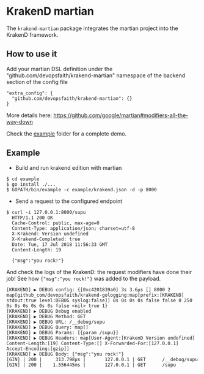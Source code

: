 # KrakenD martian

The `krakend-martian` package integrates the martian project into the KrakenD framework.

## How to use it

Add your martian DSL definition under the "github.com/devopsfaith/krakend-martian" namespace of the backend section of the config file

```
"extra_config": {
  "github.com/devopsfaith/krakend-martian": {}
}
```

More details here: https://github.com/google/martian#modifiers-all-the-way-down

Check the [example](https://github.com/davron112/krakend-martian/tree/master/example) folder for a complete demo.

## Example

* Build and run krakend edition with martian

```
$ cd example
$ go install ./...
$ GOPATH/bin/example -c example/krakend.json -d -p 8000
```

* Send a request to the configured endpoint

```
$ curl -i 127.0.0.1:8000/supu
  HTTP/1.1 200 OK
  Cache-Control: public, max-age=0
  Content-Type: application/json; charset=utf-8
  X-Krakend: Version undefined
  X-Krakend-Completed: true
  Date: Tue, 17 Jul 2018 11:56:33 GMT
  Content-Length: 19

  {"msg":"you rock!"}
 ```

And check the logs of the KrakenD: the request modifiers have done their job!
See how `{"msg":"you rock!"}` was added to the payload.

```
[KRAKEND] ▶ DEBUG config: {[0xc4201839a0] 3s 3.6µs [] 8000 2  map[github_com/devopsfaith/krakend-gologging:map[prefix:[KRAKEND] stdout:true level:DEBUG syslog:false]] 0s 0s 0s 0s false false 0 250 0s 0s 0s 0s 0s 0s false <nil> true 1}
[KRAKEND] ▶ DEBUG Debug enabled
[KRAKEND] ▶ DEBUG Method: GET
[KRAKEND] ▶ DEBUG URL: /__debug/supu
[KRAKEND] ▶ DEBUG Query: map[]
[KRAKEND] ▶ DEBUG Params: [{param /supu}]
[KRAKEND] ▶ DEBUG Headers: map[User-Agent:[KrakenD Version undefined] Content-Length:[19] Content-Type:[] X-Forwarded-For:[127.0.0.1] Accept-Encoding:[gzip]]
[KRAKEND] ▶ DEBUG Body: {"msg":"you rock!"}
[GIN] | 200 |     313.798µs |       127.0.0.1 | GET      /__debug/supu
[GIN] | 200 |    1.556445ms |       127.0.0.1 | GET      /supu
```
